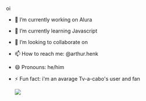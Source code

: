 oi

- 🔭 I’m currently working on Alura
- 🌱 I’m currently learning Javascript
- 👯 I’m looking to collaborate on 
- 📫 How to reach me: @arthur.henk
- 😄 Pronouns: he/him
- ⚡ Fun fact: i'm an avarage Tv-a-cabo's user and fan

  ![](https://img.wattpad.com/07fa82109b21b2b532d51c21c7f6981f8c00c648/68747470733a2f2f73332e616d617a6f6e6177732e636f6d2f776174747061642d6d656469612d736572766963652f53746f7279496d6167652f35376e707a6d6c534f5075546a413d3d2d3932353037393630342e313637623135373565363735366531313632313531353137303930302e676966) 
